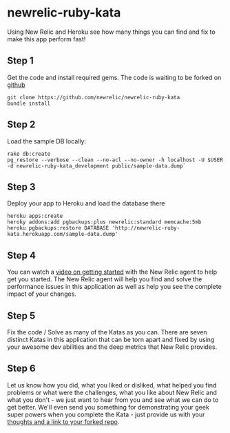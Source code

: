 newrelic-ruby-kata
==================

Using New Relic and Heroku see how many things you can find and fix to make this app perform fast!

Step 1
-------
Get the code and install required gems. The code is waiting to be forked on [github](https://github.com/newrelic/newrelic-ruby-kata)

    git clone https://github.com/newrelic/newrelic-ruby-kata
    bundle install

Step 2
-------

Load the sample DB locally:

    rake db:create
    pg_restore --verbose --clean --no-acl --no-owner -h localhost -U $USER -d newrelic-ruby-kata_development public/sample-data.dump`

Step 3
-------
Deploy your app to Heroku and load the database there

    heroku apps:create
    heroky addons:add pgbackups:plus newrelic:standard memcache:5mb
    heroku pgbackups:restore DATABASE 'http://newrelic-ruby-kata.herokuapp.com/sample-data.dump'


Step 4
-------
You can watch a [video on getting started](http://newrelic.com/resources/training) with the New Relic agent to help get you started. The New Relic agent will help you find and solve the performance issues in this application as well as help you see the complete impact of your changes.

Step 5
-------
Fix the code / Solve as many of the Katas as you can. There are seven distinct Katas in this application that can be torn apart and fixed by using your awesome dev abilities and the deep metrics that New Relic provides.

Step 6
-------
Let us know how you did, what you liked or disliked, what helped you find problems or what were the challenges, what you like about New Relic and what you don't - we just want to hear from you and see what we can do to get better. We'll even send you something for demonstrating your geek super powers when you complete the Kata - just provide us with your [thoughts and a link to your forked repo](https://support.newrelic.com/home).
